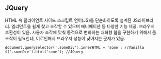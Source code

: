 ## JQuery
HTML 속 클라이언트 사이드 스크립트 언어(JS)를 단순화하도록 설계된 JS라이브러리.
엘리먼트를 쉽게 찾고 조작할 수 있으며 애니메이션 등 다양한 기능 제공.
브라우저 호환성이 있음.
사용자 조작에 맞춰 동적으로 변화하는 대화형 웹을 구현하기 위해서 돔 조작이 필요한데, 이로인해서 브라우저 성능이 낮아지는 문제가 있음.
```
document.querySelector('.someDiv').innerHTML = 'some'; //Vanilla
$('.someDiv').html('some'); //JQuery
```